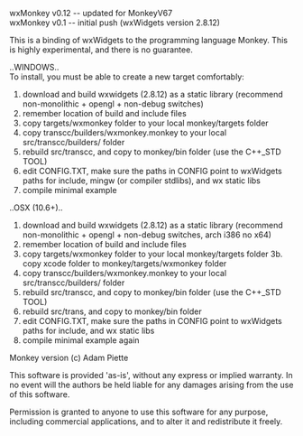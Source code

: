 wxMonkey v0.12 -- updated for MonkeyV67  
wxMonkey v0.1 -- initial push (wxWidgets version 2.8.12)

This is a binding of wxWidgets to the programming language Monkey.
This is highly experimental, and there is no guarantee.

..WINDOWS..  
To install, you must be able to create a new target comfortably:  
1. download and build wxwidgets (2.8.12) as a static library (recommend non-monolithic + opengl + non-debug switches)  
2. remember location of build and include files  
3. copy targets/wxmonkey folder to your local monkey/targets folder  
4. copy transcc/builders/wxmonkey.monkey to your local src/transcc/builders/ folder  
5. rebuild src/transcc, and copy to monkey/bin folder (use the C++_STD TOOL)  
6. edit CONFIG.TXT, make sure the paths in CONFIG point to wxWidgets paths for include, mingw (or compiler stdlibs), and wx static libs  
7. compile minimal example  

..OSX (10.6+)..  
1. download and build wxwidgets (2.8.12) as a static library (recommend non-monolithic + opengl + non-debug switches, arch i386 no x64)  
2. remember location of build and include files  
3. copy targets/wxmonkey folder to your local monkey/targets folder 
3b. copy xcode folder to monkey/targets/wxmonkey folder  
4. copy transcc/builders/wxmonkey.monkey to your local src/transcc/builders/ folder  
5. rebuild src/transcc, and copy to monkey/bin folder (use the C++_STD TOOL)  
6. rebuild src/trans, and copy to monkey/bin folder  
7. edit CONFIG.TXT, make sure the paths in CONFIG point to wxWidgets paths for include, and wx static libs  
8. compile minimal example again  


Monkey version (c) Adam Piette

This software is provided 'as-is', without any express or implied
warranty. In no event will the authors be held liable for any damages
arising from the use of this software.

Permission is granted to anyone to use this software for any purpose,
including commercial applications, and to alter it and redistribute it
freely.
